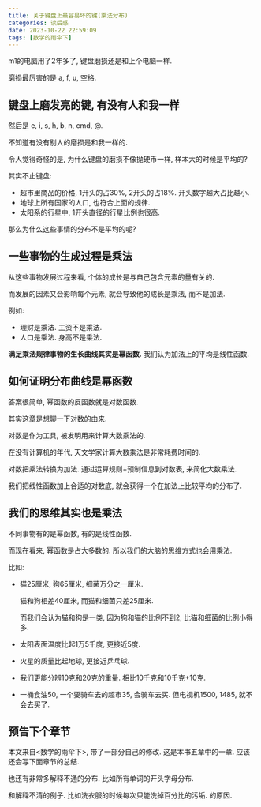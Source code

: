 ```yaml
---
title: 关于键盘上最容易坏的键(乘法分布)
categories: 读后感
date: 2023-10-22 22:59:09
tags: [数学的雨伞下]
---
```

m1的电脑用了2年多了, 键盘磨损还是和上个电脑一样.

磨损最厉害的是 a, f, u, 空格.

<!--more-->

## 键盘上磨发亮的键, 有没有人和我一样

然后是 e, i, s, h, b, n, cmd, @.

不知道有没有别人的磨损是和我一样的.

令人觉得奇怪的是, 为什么键盘的磨损不像抛硬币一样, 样本大的时候是平均的?

其实不止键盘:

+ 超市里商品的价格, 1开头的占30%, 2开头的占18%. 开头数字越大占比越小.
+ 地球上所有国家的人口, 也符合上面的规律.
+ 太阳系的行星中, 1开头直径的行星比例也很高.

那么为什么这些事情的分布不是平均的呢?

## 一些事物的生成过程是乘法

从这些事物发展过程来看, 个体的成长是与自己包含元素的量有关的. 

而发展的因素又会影响每个元素, 就会导致他的成长是乘法, 而不是加法.

例如:

+ 理财是乘法. 工资不是乘法.
+ 人口是乘法. 身高不是乘法.

**满足乘法规律事物的生长曲线其实是幂函数.** 我们认为加法上的平均是线性函数.

## 如何证明分布曲线是幂函数

答案很简单, 幂函数的反函数就是对数函数.

其实这章是想聊一下对数的由来.

对数是作为工具, 被发明用来计算大数乘法的.

在没有计算机的年代, 天文学家计算大数乘法是非常耗费时间的.

对数把乘法转换为加法. 通过运算规则+预制信息到对数表, 来简化大数乘法.

我们把线性函数加上合适的对数底, 就会获得一个在加法上比较平均的分布了.

## 我们的思维其实也是乘法

不同事物有的是幂函数, 有的是线性函数. 

而现在看来, 幂函数是占大多数的. 所以我们的大脑的思维方式也会用乘法.

比如:

+ 猫25厘米, 狗65厘米, 细菌万分之一厘米.

  猫和狗相差40厘米, 而猫和细菌只差25厘米.

  而我们会认为猫和狗是一类, 因为狗和猫的比例不到2, 比猫和细菌的比例小得多.

+ 太阳表面温度比起1万5千度, 更接近5度.

+ 火星的质量比起地球, 更接近乒乓球.

+ 我们更能分辨10克和20克的重量. 相比10千克和10千克+10克.

+ 一桶食油50, 一个要骑车去的超市35, 会骑车去买. 但电视机1500, 1485, 就不会去买了.

## 预告下个章节

本文来自<数学的雨伞下>, 带了一部分自己的修改. 这是本书五章中的一章. 应该还会写下面章节的总结.

也还有非常多解释不通的分布. 比如所有单词的开头字母分布.

和解释不清的例子. 比如洗衣服的时候每次只能洗掉百分比的污垢. 的原因.
